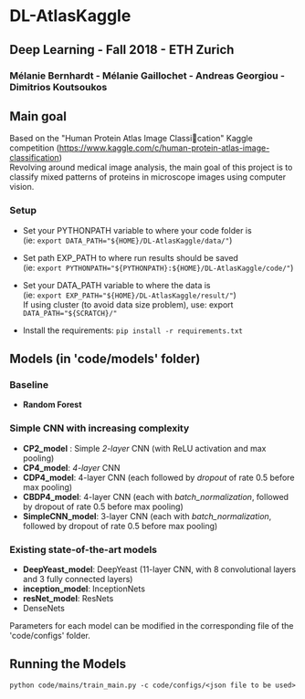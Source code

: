 # DL-AtlasKaggle
## Deep Learning - Fall 2018 - ETH Zurich
### Mélanie Bernhardt - Mélanie Gaillochet - Andreas Georgiou - Dimitrios Koutsoukos

## Main goal
Based on the "Human Protein Atlas Image Classication" Kaggle competition (https://www.kaggle.com/c/human-protein-atlas-image-classification) <br/>
Revolving around medical image analysis, the main goal of this project is to classify mixed patterns of proteins in microscope images using computer vision.


### Setup
- Set your PYTHONPATH variable to where your code folder is <br/>
(ie: `export DATA_PATH="${HOME}/DL-AtlasKaggle/data/"`)
- Set path EXP_PATH to where run results should be saved <br/>
(ie: `export PYTHONPATH="${PYTHONPATH}:${HOME}/DL-AtlasKaggle/code/"`)
- Set your DATA_PATH variable to where the data is <br/>
(ie: `export EXP_PATH="${HOME}/DL-AtlasKaggle/result/"`)<br/>
If using cluster (to avoid data size problem), use: export `DATA_PATH="${SCRATCH}/"`

- Install the requirements:
`pip install -r requirements.txt`

## Models (in 'code/models' folder)

### Baseline
- **Random Forest**

### Simple CNN with increasing complexity
- **CP2_model** : Simple *2-layer* CNN (with ReLU activation and max pooling)
- **CP4_model**: *4-layer* CNN
- **CDP4_model**: 4-layer CNN (each followed by *dropout* of rate 0.5 before max pooling)
- **CBDP4_model**: 4-layer CNN (each with *batch_normalization*, followed by dropout of rate 0.5 before max pooling)
- **SimpleCNN_model**: 3-layer CNN (each with *batch_normalization*, followed by dropout of rate 0.5 before max pooling)

### Existing state-of-the-art models
- **DeepYeast_model**: DeepYeast (11-layer CNN, with 8 convolutional layers and 3 fully connected layers)
- **inception_model**: InceptionNets
- **resNet_model**: ResNets
- DenseNets

Parameters for each model can be modified in the corresponding file of the 'code/configs' folder.

## Running the Models
`python code/mains/train_main.py -c code/configs/<json file to be used>`

